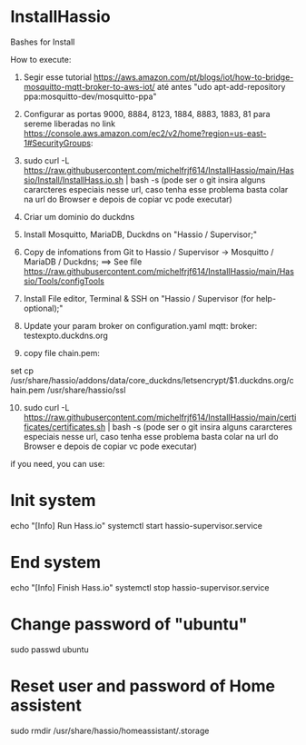 # InstallHassio
Bashes for Install

How to execute:

1) Segir esse tutorial https://aws.amazon.com/pt/blogs/iot/how-to-bridge-mosquitto-mqtt-broker-to-aws-iot/ até antes "udo apt-add-repository ppa:mosquitto-dev/mosquitto-ppa" 

2) Configurar as portas 9000, 8884, 8123, 1884, 8883, 1883, 81 para sereme liberadas no link https://console.aws.amazon.com/ec2/v2/home?region=us-east-1#SecurityGroups:

3) sudo curl -L https://raw.githubusercontent.com/michelfrjf614/InstallHassio/main/Hassio/Install/InstallHass.io.sh | bash -s (pode ser o git insira alguns cararcteres especiais nesse url, caso tenha esse problema basta colar na url do Browser e depois de copiar vc pode executar)

4) Criar um dominio do duckdns
 
5) Install Mosquitto, MariaDB, Duckdns on "Hassio / Supervisor;"

6) Copy de infomations from Git to Hassio / Supervisor -> Mosquitto / MariaDB / Duckdns; ==> See file https://raw.githubusercontent.com/michelfrjf614/InstallHassio/main/Hassio/Tools/configTools

7) Install File editor, Terminal & SSH on "Hassio / Supervisor (for help- optional);"

8)  Update your param broker on configuration.yaml
       mqtt:
          broker: testexpto.duckdns.org



9) copy file chain.pem:

set <o nome do DNS configurado no duckdns>
cp /usr/share/hassio/addons/data/core_duckdns/letsencrypt/$1.duckdns.org/chain.pem /usr/share/hassio/ssl


10) sudo curl -L https://raw.githubusercontent.com/michelfrjf614/InstallHassio/main/certificates/certificates.sh | bash -s (pode ser o git insira alguns cararcteres especiais nesse url, caso tenha esse problema basta colar na url do Browser e depois de copiar vc pode executar)



if you need, you can use:
# Init system
echo "[Info] Run Hass.io"
systemctl start hassio-supervisor.service

# End system
echo "[Info] Finish Hass.io"
systemctl stop hassio-supervisor.service

# Change password of "ubuntu"
sudo passwd ubuntu

# Reset user and password of Home assistent
sudo rmdir /usr/share/hassio/homeassistant/.storage
